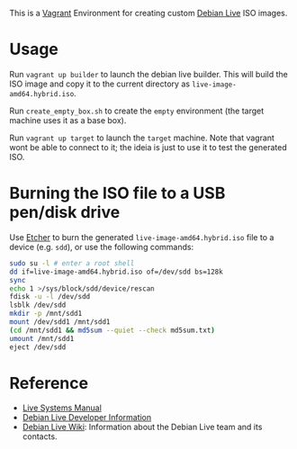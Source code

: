 This is a [Vagrant](https://www.vagrantup.com/) Environment for creating custom [Debian Live](https://www.debian.org/CD/live/) ISO images.

# Usage

Run `vagrant up builder` to launch the debian live builder. This will build the ISO image and copy it to the current directory as `live-image-amd64.hybrid.iso`.

Run `create_empty_box.sh` to create the `empty` environment (the target machine uses it as a base box).

Run `vagrant up target` to launch the `target` machine. Note that vagrant wont be able to connect to it; the ideia is just to use it to test the generated ISO.


# Burning the ISO file to a USB pen/disk drive

Use [Etcher](https://www.etcher.io/) to burn the generated `live-image-amd64.hybrid.iso` file to a device (e.g. `sdd`), or use the following commands:

```bash
sudo su -l # enter a root shell
dd if=live-image-amd64.hybrid.iso of=/dev/sdd bs=128k
sync
echo 1 >/sys/block/sdd/device/rescan
fdisk -u -l /dev/sdd
lsblk /dev/sdd
mkdir -p /mnt/sdd1
mount /dev/sdd1 /mnt/sdd1
(cd /mnt/sdd1 && md5sum --quiet --check md5sum.txt)
umount /mnt/sdd1
eject /dev/sdd
```


# Reference

* [Live Systems Manual](http://debian-live.alioth.debian.org/live-manual/stable/manual/html/live-manual.en.html)
* [Debian Live Developer Information](http://debian-live.alioth.debian.org/)
* [Debian Live Wiki](http://wiki.debian.org/DebianLive): Information about the Debian Live team and its contacts.
